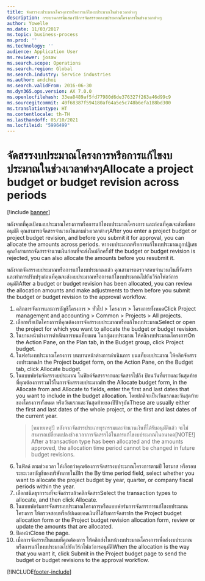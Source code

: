 ```yaml
---
title: จัดสรรงบประมาณโครงการหรือการแก้ไขงบประมาณในช่วงเวลาต่างๆ
description: กระบวนการนี้แสดงวิธีการจัดสรรยอดงบประมาณโครงการในช่วงเวลาต่างๆ
author: Yowelle
ms.date: 11/03/2017
ms.topic: business-process
ms.prod: ''
ms.technology: ''
audience: Application User
ms.reviewer: josaw
ms.search.scope: Operations
ms.search.region: Global
ms.search.industry: Service industries
ms.author: andchoi
ms.search.validFrom: 2016-06-30
ms.dyn365.ops.version: AX 7.0.0
ms.openlocfilehash: 33ea8489af5fd77980d6de376327f263a46d99c9
ms.sourcegitcommit: 40f68387f594180af64a5e5c748b6efa188bd300
ms.translationtype: HT
ms.contentlocale: th-TH
ms.lasthandoff: 05/10/2021
ms.locfileid: "5996499"
---
```

# <a name="allocate-a-project-budget-or-budget-revision-across-periods"></a><span data-ttu-id="614c5-103">จัดสรรงบประมาณโครงการหรือการแก้ไขงบประมาณในช่วงเวลาต่างๆ</span><span class="sxs-lookup"><span data-stu-id="614c5-103">Allocate a project budget or budget revision across periods</span></span>

[!include [banner](../../includes/banner.md)]

<span data-ttu-id="614c5-104">หลังจากที่คุณป้อนงบประมาณโครงการหรือการแก้ไขงบประมาณโครงการ และก่อนที่คุณจะส่งเพื่อขออนุมัติ คุณสามารถจัดสรรจำนวนเงินตามช่วงเวลาต่างๆ</span><span class="sxs-lookup"><span data-stu-id="614c5-104">After you enter a project budget or project budget revision, and before you submit it for approval, you can allocate the amounts across periods.</span></span> <span data-ttu-id="614c5-105">หากงบประมาณหรือการแก้ไขงบประมาณถูกปฏิเสธ คุณยังสามารถจัดสรรจำนวนเงินก่อนที่จะส่งใหม่อีกครั้ง</span><span class="sxs-lookup"><span data-stu-id="614c5-105">If the budget or budget revision is rejected, you can also allocate the amounts before you resubmit it.</span></span> 

<span data-ttu-id="614c5-106">หลังจากจัดสรรงบประมาณหรือการแก้ไขงบประมาณแล้ว คุณสามารถตรวจสอบจำนวนเงินที่จัดสรรและทำการปรับปรุงก่อนที่คุณจะส่งงบประมาณหรือการแก้ไขงบประมาณไปยังเวิร์กโฟลว์การอนุมัติ</span><span class="sxs-lookup"><span data-stu-id="614c5-106">After a budget or budget revision has been allocated, you can review the allocation amounts and make adjustments to them before you submit the budget or budget revision to the approval workflow.</span></span> 

1. <span data-ttu-id="614c5-107">คลิกการจัดการและการบัญชีโครงการ > ทั่วไป > โครงการ > โครงการทั้งหมด</span><span class="sxs-lookup"><span data-stu-id="614c5-107">Click Project management and accounting > Common > Projects > All projects.</span></span> 
2. <span data-ttu-id="614c5-108">เลือกหรือเปิดโครงการที่คุณต้องการจัดสรรงบประมาณหรือแก้ไขงบประมาณ</span><span class="sxs-lookup"><span data-stu-id="614c5-108">Select or open the project for which you want to allocate the budget or budget revision.</span></span> 
3. <span data-ttu-id="614c5-109">ในบานหน้าต่างการดำเนินการบนแท็บแผน ในกลุ่มงบประมาณ ให้คลิกงบประมาณโครงการ</span><span class="sxs-lookup"><span data-stu-id="614c5-109">On the Action Pane, on the Plan tab, in the Budget group, click Project budget.</span></span> 
4. <span data-ttu-id="614c5-110">ในฟอร์มงบประมาณโครงการ บนบานหน้าต่างการดำเนินการ บนแท็บงบประมาณ ให้คลิกจัดสรรงบประมาณ</span><span class="sxs-lookup"><span data-stu-id="614c5-110">In the Project budget form, on the Action Pane, on the Budget tab, click Allocate budget.</span></span> 
5. <span data-ttu-id="614c5-111">ในแบบฟอร์มจัดสรรงบประมาณ ในฟิลด์จัดสรรจากและจัดสรรไปถึง ป้อนวันที่แรกและวันสุดท้ายที่คุณต้องการรวมไว้ในการจัดสรรงบประมาณ</span><span class="sxs-lookup"><span data-stu-id="614c5-111">In the Allocate budget form, in the Allocate from and Allocate to fields, enter the first and last dates that you want to include in the budget allocation.</span></span> <span data-ttu-id="614c5-112">โดยปกติจะเป็นวันแรกและวันสุดท้ายของโครงการทั้งหมด หรือวันแรกและวันสุดท้ายของปีปัจจุบัน</span><span class="sxs-lookup"><span data-stu-id="614c5-112">These are usually either the first and last dates of the whole project, or the first and last dates of the current year.</span></span>  
   > <span data-ttu-id="614c5-113">[หมายเหตุ!] หลังจากจัดสรรประเภทธุรกรรมและจำนวนเงินที่ได้รับอนุมัติแล้ว จะไม่สามารถเปลี่ยนแปลงช่วงเวลาการจัดสรรได้ในการแก้ไขงบประมาณในอนาคต</span><span class="sxs-lookup"><span data-stu-id="614c5-113">[NOTE!] After a transaction type has been allocated and the amounts approved, the allocation time period cannot be changed in future budget revisions.</span></span> 
6. <span data-ttu-id="614c5-114">ในฟิลด์ ตามช่วงเวลา ให้เลือกว่าคุณต้องการจัดสรรงบประมาณโครงการตามปี ไตรมาส หรือรอบระยะเวลาบัญชีของบริษัทภายในปี</span><span class="sxs-lookup"><span data-stu-id="614c5-114">In the By time period field, select whether you want to allocate the project budget by year, quarter, or company fiscal periods within the year.</span></span>
7. <span data-ttu-id="614c5-115">เลือกชนิดธุรกรรมที่จะจัดสรรแล้วคลิกจัดสรร</span><span class="sxs-lookup"><span data-stu-id="614c5-115">Select the transaction types to allocate, and then click Allocate.</span></span> 
8. <span data-ttu-id="614c5-116">ในแบบฟอร์มการจัดสรรงบประมาณโครงการหรือแบบฟอร์มการจัดสรรการแก้ไขงบประมาณโครงการ ให้ตรวจสอบหรืออัปเดตยอดเงินที่ได้รับการจัดสรร</span><span class="sxs-lookup"><span data-stu-id="614c5-116">In the Project budget allocation form or the Project budget revision allocation form, review or update the amounts that are allocated.</span></span> 
9. <span data-ttu-id="614c5-117">ปิดหน้า</span><span class="sxs-lookup"><span data-stu-id="614c5-117">Close the page.</span></span>
10. <span data-ttu-id="614c5-118">เมื่อการจัดสรรเป็นแบบที่คุณต้องการ ให้คลิกส่งในหน้างบประมาณโครงการเพื่อส่งงบประมาณหรือการแก้ไขงบประมาณไปยังเวิร์กโฟลว์การอนุมัติ</span><span class="sxs-lookup"><span data-stu-id="614c5-118">When the allocation is the way that you want it, click Submit in the Project budget page to send the budget or budget revisions to the approval workflow.</span></span>  




[!INCLUDE[footer-include](../../includes/footer-banner.md)]